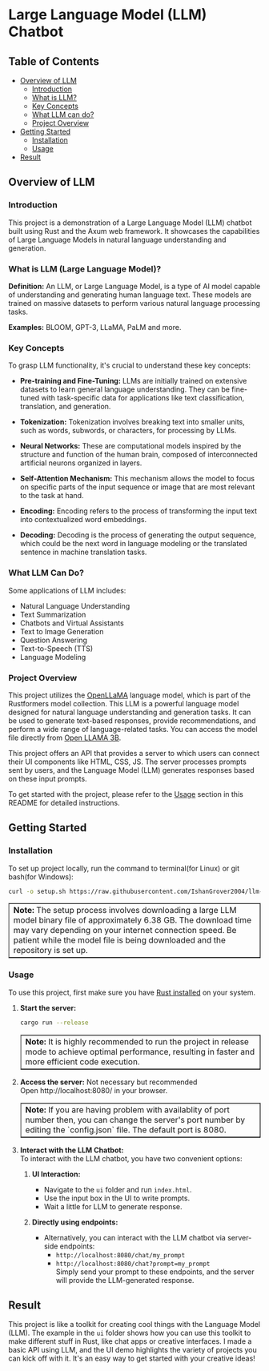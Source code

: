 # Large Language Model (LLM) Chatbot

## Table of Contents

- [Overview of LLM](#overview-of-llm)
  - [Introduction](#introduction)
  - [What is LLM?](#what-is-llm-large-language-model)
  - [Key Concepts](#key-concepts)
  - [What LLM can do?](#what-llm-can-do)
  - [Project Overview](#project-overview)
- [Getting Started](#getting-started)
  - [Installation](#installation)
  - [Usage](#usage)
- [Result](#result)
    <!-- - [Contributing](#contributing) -->
    <!-- - [License](#license) -->

## Overview of LLM

### Introduction

This project is a demonstration of a Large Language Model (LLM) chatbot built using Rust and the Axum web framework. It showcases the capabilities of Large Language Models in natural language understanding and generation.

### What is LLM (Large Language Model)?

**Definition:** An LLM, or Large Language Model, is a type of AI model capable of understanding and generating human language text. These models are trained on massive datasets to perform various natural language processing tasks.

**Examples:** BLOOM, GPT-3, LLaMA, PaLM and more.

### Key Concepts

To grasp LLM functionality, it's crucial to understand these key concepts:

- **Pre-training and Fine-Tuning:** LLMs are initially trained on extensive datasets to learn general language understanding. They can be fine-tuned with task-specific data for applications like text classification, translation, and generation.

- **Tokenization:** Tokenization involves breaking text into smaller units, such as words, subwords, or characters, for processing by LLMs.

- **Neural Networks:** These are computational models inspired by the structure and function of the human brain, composed of interconnected artificial neurons organized in layers.

- **Self-Attention Mechanism:** This mechanism allows the model to focus on specific parts of the input sequence or image that are most relevant to the task at hand.

- **Encoding:** Encoding refers to the process of transforming the input text into contextualized word embeddings.

- **Decoding:** Decoding is the process of generating the output sequence, which could be the next word in language modeling or the translated sentence in machine translation tasks.

### What LLM Can Do?

Some applications of LLM includes:

- Natural Language Understanding
- Text Summarization
- Chatbots and Virtual Assistants
- Text to Image Generation
- Question Answering
- Text-to-Speech (TTS)
- Language Modeling

### Project Overview

This project utilizes the [OpenLLaMA](https://huggingface.co/rustformers/open-llama-ggml) language model, which is part of the Rustformers model collection.
This LLM is a powerful language model designed for natural language understanding and generation tasks. It can be used to generate text-based responses, provide recommendations, and perform a wide range of language-related tasks.
You can access the model file directly from [Open LLAMA 3B](https://huggingface.co/rustformers/open-llama-ggml/resolve/main/open_llama_3b-f16.bin).

This project offers an API that provides a server to which users can connect their UI components like HTML, CSS, JS. The server processes prompts sent by users, and the Language Model (LLM) generates responses based on these input prompts.

To get started with the project, please refer to the [Usage](#usage) section in this README for detailed instructions.

## Getting Started

### Installation

To set up project locally, run the command to terminal(for Linux) or git bash(for Windows):

```bash
curl -o setup.sh https://raw.githubusercontent.com/IshanGrover2004/llm-chat/master/setup.sh && chmod +x setup.sh && ./setup.sh
```

<table border="1">
    <tr>
        <td><b>Note:</b> The setup process involves downloading a large LLM model binary file of approximately 6.38 GB. The download time may vary depending on your internet connection speed. Be patient while the model file is being downloaded and the repository is set up.</td>
    </tr>
</table>

### Usage

To use this project, first make sure you have [Rust installed](https://www.rust-lang.org/tools/install) on your system.

1. **Start the server:**

   ```bash
   cargo run --release
   ```

   <table border="1">
       <tr>
           <td><b>Note:</b> It is highly recommended to run the project in release mode to achieve optimal performance, resulting in faster and more efficient code execution.</td>
       </tr>
   </table>

2. **Access the server:** Not necessary but recommended  
   Open http://localhost:8080/ in your browser.
   <table border="1">
       <tr>
           <td><b>Note:</b> If you are having problem with availablity of port number then, you can change the server's port number by editing the `config.json` file. The default port is 8080.</td>
       </tr>
   </table>

3. **Interact with the LLM Chatbot:**  
   To interact with the LLM chatbot, you have two convenient options:

   1. **UI Interaction:**
      - Navigate to the `ui` folder and run `index.html`.
      - Use the input box in the UI to write prompts.
      - Wait a little for LLM to generate response.

   2. **Directly using endpoints:**

      - Alternatively, you can interact with the LLM chatbot via server-side endpoints:
        - `http://localhost:8080/chat/my_prompt`
        - `http://localhost:8080/chat?prompt=my_prompt`  
         Simply send your prompt to these endpoints, and the server will provide the LLM-generated response.

## Result
This project is like a toolkit for creating cool things with the Language Model (LLM). The example in the `ui` folder shows how you can use this toolkit to make different stuff in Rust, like chat apps or creative interfaces. I made a basic API using LLM, and the UI demo highlights the variety of projects you can kick off with it. It's an easy way to get started with your creative ideas!
